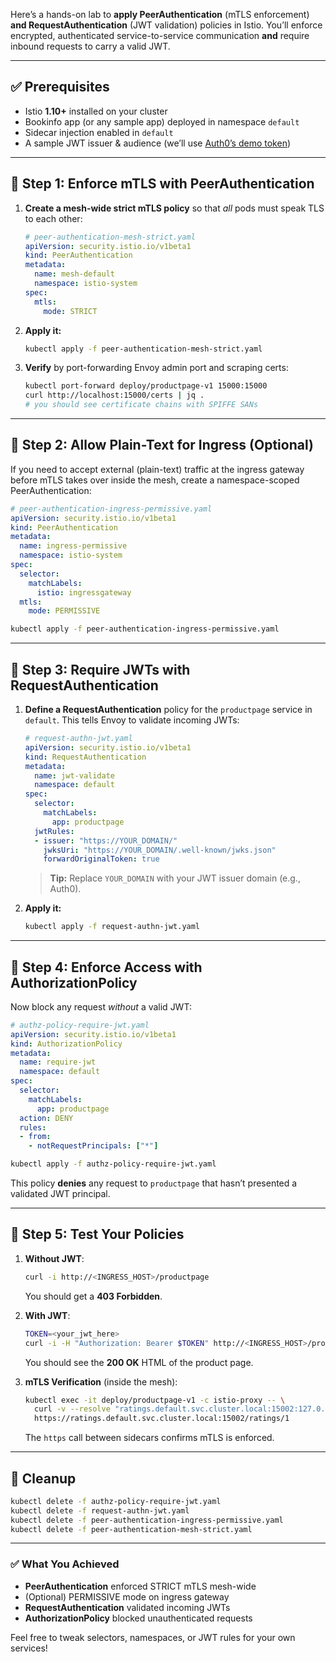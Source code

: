 Here’s a hands-on lab to **apply PeerAuthentication** (mTLS enforcement) **and RequestAuthentication** (JWT validation) policies in Istio. You’ll enforce encrypted, authenticated service-to-service communication **and** require inbound requests to carry a valid JWT.

---

## ✅ Prerequisites

* Istio **1.10+** installed on your cluster
* Bookinfo app (or any sample app) deployed in namespace `default`
* Sidecar injection enabled in `default`
* A sample JWT issuer & audience (we’ll use [Auth0’s demo token](https://auth0.com/docs/tokens))

---

## 🧪 Step 1: Enforce mTLS with PeerAuthentication

1. **Create a mesh-wide strict mTLS policy** so that *all* pods must speak TLS to each other:

   ```yaml
   # peer-authentication-mesh-strict.yaml
   apiVersion: security.istio.io/v1beta1
   kind: PeerAuthentication
   metadata:
     name: mesh-default
     namespace: istio-system
   spec:
     mtls:
       mode: STRICT
   ```

2. **Apply it:**

   ```bash
   kubectl apply -f peer-authentication-mesh-strict.yaml
   ```

3. **Verify** by port-forwarding Envoy admin port and scraping certs:

   ```bash
   kubectl port-forward deploy/productpage-v1 15000:15000
   curl http://localhost:15000/certs | jq .
   # you should see certificate chains with SPIFFE SANs
   ```

---

## 🧪 Step 2: Allow Plain-Text for Ingress (Optional)

If you need to accept external (plain-text) traffic at the ingress gateway before mTLS takes over inside the mesh, create a namespace-scoped PeerAuthentication:

```yaml
# peer-authentication-ingress-permissive.yaml
apiVersion: security.istio.io/v1beta1
kind: PeerAuthentication
metadata:
  name: ingress-permissive
  namespace: istio-system
spec:
  selector:
    matchLabels:
      istio: ingressgateway
  mtls:
    mode: PERMISSIVE
```

```bash
kubectl apply -f peer-authentication-ingress-permissive.yaml
```

---

## 🧪 Step 3: Require JWTs with RequestAuthentication

1. **Define a RequestAuthentication** policy for the `productpage` service in `default`. This tells Envoy to validate incoming JWTs:

   ```yaml
   # request-authn-jwt.yaml
   apiVersion: security.istio.io/v1beta1
   kind: RequestAuthentication
   metadata:
     name: jwt-validate
     namespace: default
   spec:
     selector:
       matchLabels:
         app: productpage
     jwtRules:
     - issuer: "https://YOUR_DOMAIN/"
       jwksUri: "https://YOUR_DOMAIN/.well-known/jwks.json"
       forwardOriginalToken: true
   ```

   > **Tip:** Replace `YOUR_DOMAIN` with your JWT issuer domain (e.g., Auth0).

2. **Apply it:**

   ```bash
   kubectl apply -f request-authn-jwt.yaml
   ```

---

## 🧪 Step 4: Enforce Access with AuthorizationPolicy

Now block any request *without* a valid JWT:

```yaml
# authz-policy-require-jwt.yaml
apiVersion: security.istio.io/v1beta1
kind: AuthorizationPolicy
metadata:
  name: require-jwt
  namespace: default
spec:
  selector:
    matchLabels:
      app: productpage
  action: DENY
  rules:
  - from:
    - notRequestPrincipals: ["*"]
```

```bash
kubectl apply -f authz-policy-require-jwt.yaml
```

This policy **denies** any request to `productpage` that hasn’t presented a validated JWT principal.

---

## 🧪 Step 5: Test Your Policies

1. **Without JWT**:

   ```bash
   curl -i http://<INGRESS_HOST>/productpage
   ```

   You should get a **403 Forbidden**.

2. **With JWT**:

   ```bash
   TOKEN=<your_jwt_here>
   curl -i -H "Authorization: Bearer $TOKEN" http://<INGRESS_HOST>/productpage
   ```

   You should see the **200 OK** HTML of the product page.

3. **mTLS Verification** (inside the mesh):

   ```bash
   kubectl exec -it deploy/productpage-v1 -c istio-proxy -- \
     curl -v --resolve "ratings.default.svc.cluster.local:15002:127.0.0.1" \
     https://ratings.default.svc.cluster.local:15002/ratings/1
   ```

   The `https` call between sidecars confirms mTLS is enforced.

---

## 🧹 Cleanup

```bash
kubectl delete -f authz-policy-require-jwt.yaml
kubectl delete -f request-authn-jwt.yaml
kubectl delete -f peer-authentication-ingress-permissive.yaml
kubectl delete -f peer-authentication-mesh-strict.yaml
```

---

### ✅ What You Achieved

* **PeerAuthentication** enforced STRICT mTLS mesh-wide
* (Optional) PERMISSIVE mode on ingress gateway
* **RequestAuthentication** validated incoming JWTs
* **AuthorizationPolicy** blocked unauthenticated requests

Feel free to tweak selectors, namespaces, or JWT rules for your own services!
